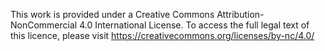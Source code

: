 This work is provided under a Creative Commons Attribution-NonCommercial 4.0 International License. To access the full legal
text of this licence, please visit https://creativecommons.org/licenses/by-nc/4.0/
